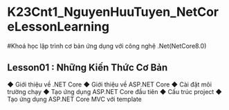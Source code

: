# K23Cnt1_NguyenHuuTuyen_NetCoreLessonLearning
#Khoá học lập trình cơ bản ứng dụng với công nghệ .Net(NetCore8.0)
## Lesson01 : Những Kiến Thức Cơ Bản
◆ Giới thiệu về .NET Core
◆ Giới thiệu về ASP.NET Core
◆ Cài đặt môi trường chạy
◆ Tạo ứng dụng ASP.NET Core đầu tiên
◆ Cấu trúc project
◆ Tạo ứng dụng ASP.NET Core MVC với template
